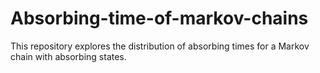 # Absorbing-time-of-markov-chains
This repository explores the distribution of absorbing times for a Markov chain with absorbing states.

